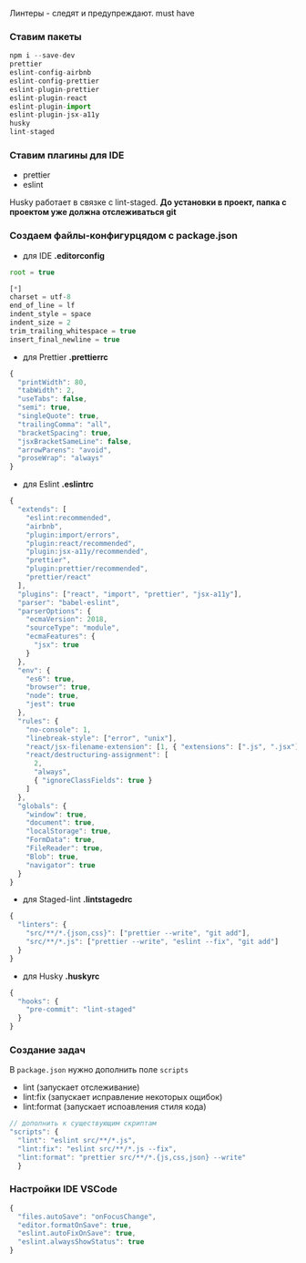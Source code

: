 Линтеры - следят и предупреждают.
must have

### Ставим пакеты

```js
npm i --save-dev
prettier
eslint-config-airbnb
eslint-config-prettier
eslint-plugin-prettier
eslint-plugin-react
eslint-plugin-import
eslint-plugin-jsx-a11y
husky
lint-staged
```

### Ставим плагины для IDE

- prettier
- eslint

Husky работает в связке с lint-staged. **До установки в проект, папка с проектом уже должна отслеживаться git**

### Создаем файлы-конфигурцядом с package.json

- для IDE **.editorconfig**

```js
root = true

[*]
charset = utf-8
end_of_line = lf
indent_style = space
indent_size = 2
trim_trailing_whitespace = true
insert_final_newline = true
```

- для Prettier **.prettierrc**

```js
{
  "printWidth": 80,
  "tabWidth": 2,
  "useTabs": false,
  "semi": true,
  "singleQuote": true,
  "trailingComma": "all",
  "bracketSpacing": true,
  "jsxBracketSameLine": false,
  "arrowParens": "avoid",
  "proseWrap": "always"
}
```

- для Eslint **.eslintrc**

```js
{
  "extends": [
    "eslint:recommended",
    "airbnb",
    "plugin:import/errors",
    "plugin:react/recommended",
    "plugin:jsx-a11y/recommended",
    "prettier",
    "plugin:prettier/recommended",
    "prettier/react"
  ],
  "plugins": ["react", "import", "prettier", "jsx-a11y"],
  "parser": "babel-eslint",
  "parserOptions": {
    "ecmaVersion": 2018,
    "sourceType": "module",
    "ecmaFeatures": {
      "jsx": true
    }
  },
  "env": {
    "es6": true,
    "browser": true,
    "node": true,
    "jest": true
  },
  "rules": {
    "no-console": 1,
    "linebreak-style": ["error", "unix"],
    "react/jsx-filename-extension": [1, { "extensions": [".js", ".jsx"] }],
    "react/destructuring-assignment": [
      2,
      "always",
      { "ignoreClassFields": true }
    ]
  },
  "globals": {
    "window": true,
    "document": true,
    "localStorage": true,
    "FormData": true,
    "FileReader": true,
    "Blob": true,
    "navigator": true
  }
}
```

- для Staged-lint **.lintstagedrc**

```js
{
  "linters": {
    "src/**/*.{json,css}": ["prettier --write", "git add"],
    "src/**/*.js": ["prettier --write", "eslint --fix", "git add"]
  }
}
```

- для Husky **.huskyrc**

```js
{
  "hooks": {
    "pre-commit": "lint-staged"
  }
}
```

### Создание задач

В `package.json` нужно дополнить поле `scripts`

- lint (запускает отслеживание)
- lint:fix (запускает исправление некоторых ощибок)
- lint:format (запускает испоавления стиля кода)

```js
// дополнить к существующим скриптам
"scripts": {
  "lint": "eslint src/**/*.js",
  "lint:fix": "eslint src/**/*.js --fix",
  "lint:format": "prettier src/**/*.{js,css,json} --write"
  }
```

### Настройки IDE VSCode

```js
{
  "files.autoSave": "onFocusChange",
  "editor.formatOnSave": true,
  "eslint.autoFixOnSave": true,
  "eslint.alwaysShowStatus": true
}
```
